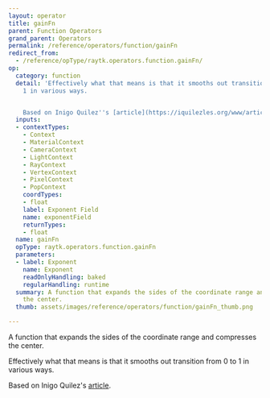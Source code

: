 ```yaml
---
layout: operator
title: gainFn
parent: Function Operators
grand_parent: Operators
permalink: /reference/operators/function/gainFn
redirect_from:
  - /reference/opType/raytk.operators.function.gainFn/
op:
  category: function
  detail: 'Effectively what that means is that it smooths out transition from 0 to
    1 in various ways.


    Based on Inigo Quilez''s [article](https://iquilezles.org/www/articles/functions/functions.htm).'
  inputs:
  - contextTypes:
    - Context
    - MaterialContext
    - CameraContext
    - LightContext
    - RayContext
    - VertexContext
    - PixelContext
    - PopContext
    coordTypes:
    - float
    label: Exponent Field
    name: exponentField
    returnTypes:
    - float
  name: gainFn
  opType: raytk.operators.function.gainFn
  parameters:
  - label: Exponent
    name: Exponent
    readOnlyHandling: baked
    regularHandling: runtime
  summary: A function that expands the sides of the coordinate range and compresses
    the center.
  thumb: assets/images/reference/operators/function/gainFn_thumb.png

---
```



A function that expands the sides of the coordinate range and compresses the center.

Effectively what that means is that it smooths out transition from 0 to 1 in various ways.

Based on Inigo Quilez's [article](https://iquilezles.org/www/articles/functions/functions.htm).